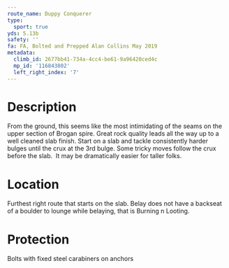 ```yaml
---
route_name: Duppy Conquerer
type:
  sport: true
yds: 5.13b
safety: ''
fa: FA, Bolted and Prepped Alan Collins May 2019
metadata:
  climb_id: 2677bb41-734a-4cc4-be61-9a96420ced4c
  mp_id: '116843802'
  left_right_index: '7'
---
```

# Description
From the ground, this seems like the most intimidating of the seams on the upper section of Brogan spire. Great rock quality leads all the way up to a well cleaned slab finish. Start on a slab and tackle consistently harder bulges until the crux at the 3rd bulge. Some tricky moves follow the crux before the slab.  It may be dramatically easier for taller folks.

# Location
Furthest right route that starts on the slab. Belay does not have a backseat of a boulder to lounge while belaying, that is Burning n Looting.

# Protection
Bolts with fixed steel carabiners on anchors
